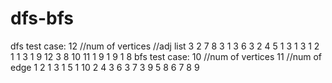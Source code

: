 # dfs-bfs
dfs test case:
  12 //num of vertices
  //adj list
  3 2 7 8
  3 1 3 6
  3 2 4 5
  1 3
  1 3
  1 2
  1 1
  3 1 9 12
  3 8 10 11
  1 9
  1 9
  1 8
bfs test case:
  10 //num of vertices
  11 //num of edge
  1 2
  1 3
  1 5
  1 10
  2 4
  3 6
  3 7
  3 9
  5 8
  6 7
  8 9
